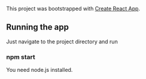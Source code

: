 This project was bootstrapped with [Create React App](https://github.com/facebook/create-react-app).

## Running the app

Just navigate to the project directory and run

### npm start

You need node.js installed.
